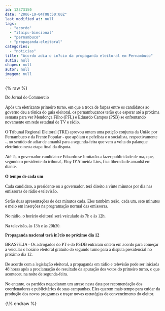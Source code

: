 ```yaml
---
id: 12373150
date: "2006-10-04T08:50:00Z"
last_modified_at: null
tags:
  - "acordo"
  - "itaipu-bincional"
  - "pernambuco"
  - "propaganda-eleitoral"
categories:
  - "noticias"
title: "Acordo adia o in?cio da propaganda eleitoral em Pernambuco"
sutia: null
chapeu: null
autor: null
imagem: null
---
```

{\% raw %}
<p><P><FONT face=Verdana>Do Jornal do Commercio<BR></FONT><FONT face=Verdana><BR>Após um eletrizante primeiro turno, em que a troca de farpas entre os candidatos ao governo deu a tônica do guia eleitoral, os pernambucanos terão que esperar até a próxima semana para ver Mendonça Filho (PFL) e Eduardo Campos (PSB) se enfrentando novamente em rede estadual de TV e rádio. <BR><BR>O Tribunal Regional Eleitoral (TRE) aprovou ontem uma petição conjunta da União por Pernambuco e da Frente Popular - que apóiam o pefelista e o socialista, respectivamente -, no sentido de adiar de amanhã para a segunda-feira que vem a volta do palanque eletrônico nesta etapa final da disputa. <BR><BR>Até lá, o governador-candidato e Eduardo se limitarão a fazer publicidade de rua, que, segundo o presidente do tribunal, Eloy D’Almeida Lins, fica liberada de amanhã em diante.<BR><BR><STRONG>O tempo de cada um<BR></STRONG><BR>Cada candidato, a presidente ou a governador, terá direito a vinte minutos por dia nas emissoras de rádio e televisão.<BR><BR>Serão duas apresentações de dez minutos cada. Eles também terão, cada um, sete minutos e meio em inserções na programação normal das emissoras. <BR><BR>No rádio, o horário eleitoral será veiculado às 7h e às 12h. <BR><BR>Na televisão, às 13h e às 20h30. </FONT></P></p>
<p><P><FONT face=Verdana><STRONG>Propaganda nacional terá in?cio no próximo dia 12</STRONG></FONT></P></p>
<p><P><FONT face=Verdana>BRAS??LIA - Os advogados do PT e do PSDB entraram ontem em acordo para começar a veicular o horário eleitoral gratuito do segundo turno para a disputa presidencial no próximo dia 12.<BR><BR>De acordo com a legislação eleitoral, a propaganda em rádio e televisão pode ser iniciada 48 horas após a proclamação do resultado da apuração dos votos do primeiro turno, o que aconteceu na noite de segunda-feira. <BR><BR>No entanto, os partidos negociaram um atraso nesta data por recomendação dos coordenadores e publicitários de suas campanhas. Eles querem mais tempo para cuidar da produção dos novos programas e traçar novas estratégias de convencimento do eleitor.</FONT></P> </p>
{\% endraw %}